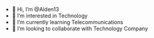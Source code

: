 - 👋 Hi, I’m @Alden13
- 👀 I’m interested in Technology 
- 🌱 I’m currently learning Telecommunications
- 💞️ I’m looking to collaborate with Technology Company

<!---
Alden13/Alden13 is a ✨ special ✨ repository because its `README.md` (this file) appears on your GitHub profile.
You can click the Preview link to take a look at your changes.
--->
